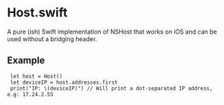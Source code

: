 # Host.swift

A pure (ish) Swift implementation of NSHost that works on iOS and can be used without a bridging header.

## Example

     let host = Host()
     let deviceIP = host.addresses.first
     print("IP: \(deviceIP)") // Will print a dot-separated IP address, e.g: 17.24.2.55 
